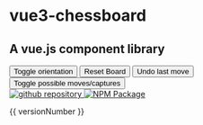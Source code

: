 <script setup>
import { ref, watch, onMounted } from 'vue';
import { useData } from 'vitepress';
import { TheChessboard } from '../dist/vue3-chessboard';

const theme = useData();
const svgPath = ref(null);
const versionNumber = ref("");

function setSvgPath() {
  if (theme.isDark.value) {
    svgPath.value = '/vue3-chessboard/github-mark-white.svg';
  } else {
    svgPath.value = '/vue3-chessboard/github-mark.svg';
  }
}

onMounted(async () => {
  setSvgPath();
  try {
    const res = await fetch('https://registry.npmjs.org/vue3-chessboard/latest');
    const data = await res.json();
    versionNumber.value = data.version ?? "";
  } catch {}
});

watch(theme.isDark, () => {
  setSvgPath();
});

let boardAPI;

function handleCheckmate(isMated) {
  if (isMated === 'w') {
    alert('Black wins!');
  } else {
    alert('White wins!');
  }
  boardAPI?.resetBoard();
}

function handleCheck(isChecked) {
  console.log(isChecked)
  if (isChecked === 'w') {
    alert('White is in check!');
  } else {
    alert('Black is in check!');
  }
}

</script>

# vue3-chessboard

## A vue.js component library

<div class="chessboard">
  <div class="buttons">
    <button @click="boardAPI.toggleOrientation">
      Toggle orientation
    </button>
    <button @click="boardAPI.resetBoard">
      Reset Board
    </button>
    <button @click="boardAPI.undoLastMove">
      Undo last move
    </button>
    <button @click="boardAPI.toggleMoves">
      Toggle possible moves/captures
    </button>
  </div>
  <TheChessboard
    @board-created="(api) => (boardAPI = api)"
    @checkmate="handleCheckmate"
    @check="handleCheck"
  />
</div>

<div class="svg-container">
  <a v-show="theme.isDark" href="https://github.com/qwerty084/vue3-chessboard" target="_blank" rel="noreferrer">
    <img :src="svgPath" alt="github repository" title="GitHub Repository" />
  </a>
  <a href="https://www.npmjs.com/package/vue3-chessboard" target="_blank" rel="noreferrer" >
    <img src="/npm.svg" alt="NPM Package" title="NPM Package" class="npm-svg" />
  </a>
</div>

<p class="version-number">{{ versionNumber }}</p>
